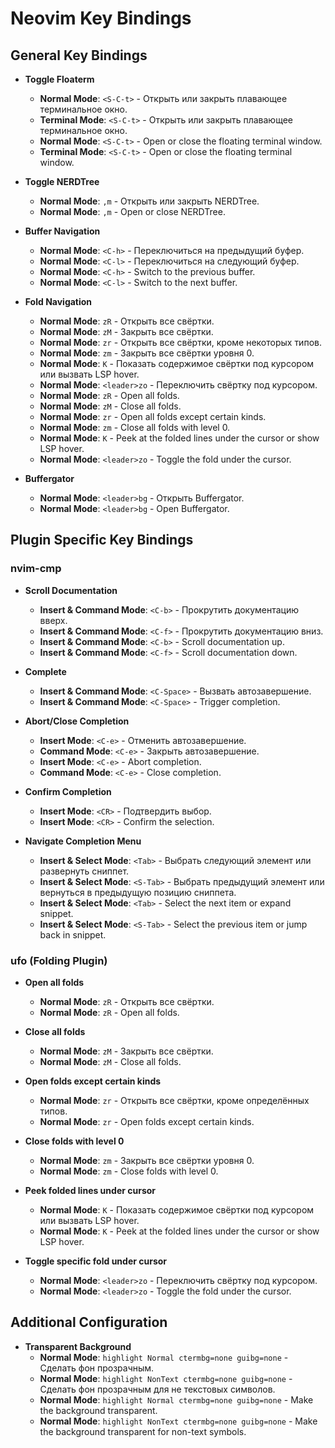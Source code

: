 # Neovim Key Bindings

## General Key Bindings

- **Toggle Floaterm**
  - **Normal Mode**: `<S-C-t>` - Открыть или закрыть плавающее терминальное окно.
  - **Terminal Mode**: `<S-C-t>` - Открыть или закрыть плавающее терминальное окно.
  - **Normal Mode**: `<S-C-t>` - Open or close the floating terminal window.
  - **Terminal Mode**: `<S-C-t>` - Open or close the floating terminal window.

- **Toggle NERDTree**
  - **Normal Mode**: `,m` - Открыть или закрыть NERDTree.
  - **Normal Mode**: `,m` - Open or close NERDTree.

- **Buffer Navigation**
  - **Normal Mode**: `<C-h>` - Переключиться на предыдущий буфер.
  - **Normal Mode**: `<C-l>` - Переключиться на следующий буфер.
  - **Normal Mode**: `<C-h>` - Switch to the previous buffer.
  - **Normal Mode**: `<C-l>` - Switch to the next buffer.

- **Fold Navigation**
  - **Normal Mode**: `zR` - Открыть все свёртки.
  - **Normal Mode**: `zM` - Закрыть все свёртки.
  - **Normal Mode**: `zr` - Открыть все свёртки, кроме некоторых типов.
  - **Normal Mode**: `zm` - Закрыть все свёртки уровня 0.
  - **Normal Mode**: `K` - Показать содержимое свёртки под курсором или вызвать LSP hover.
  - **Normal Mode**: `<leader>zo` - Переключить свёртку под курсором.
  - **Normal Mode**: `zR` - Open all folds.
  - **Normal Mode**: `zM` - Close all folds.
  - **Normal Mode**: `zr` - Open all folds except certain kinds.
  - **Normal Mode**: `zm` - Close all folds with level 0.
  - **Normal Mode**: `K` - Peek at the folded lines under the cursor or show LSP hover.
  - **Normal Mode**: `<leader>zo` - Toggle the fold under the cursor.

- **Buffergator**
  - **Normal Mode**: `<leader>bg` - Открыть Buffergator.
  - **Normal Mode**: `<leader>bg` - Open Buffergator.

## Plugin Specific Key Bindings

### nvim-cmp

- **Scroll Documentation**
  - **Insert & Command Mode**: `<C-b>` - Прокрутить документацию вверх.
  - **Insert & Command Mode**: `<C-f>` - Прокрутить документацию вниз.
  - **Insert & Command Mode**: `<C-b>` - Scroll documentation up.
  - **Insert & Command Mode**: `<C-f>` - Scroll documentation down.

- **Complete**
  - **Insert & Command Mode**: `<C-Space>` - Вызвать автозавершение.
  - **Insert & Command Mode**: `<C-Space>` - Trigger completion.

- **Abort/Close Completion**
  - **Insert Mode**: `<C-e>` - Отменить автозавершение.
  - **Command Mode**: `<C-e>` - Закрыть автозавершение.
  - **Insert Mode**: `<C-e>` - Abort completion.
  - **Command Mode**: `<C-e>` - Close completion.

- **Confirm Completion**
  - **Insert Mode**: `<CR>` - Подтвердить выбор.
  - **Insert Mode**: `<CR>` - Confirm the selection.

- **Navigate Completion Menu**
  - **Insert & Select Mode**: `<Tab>` - Выбрать следующий элемент или развернуть сниппет.
  - **Insert & Select Mode**: `<S-Tab>` - Выбрать предыдущий элемент или вернуться в предыдущую позицию сниппета.
  - **Insert & Select Mode**: `<Tab>` - Select the next item or expand snippet.
  - **Insert & Select Mode**: `<S-Tab>` - Select the previous item or jump back in snippet.

### ufo (Folding Plugin)

- **Open all folds**
  - **Normal Mode**: `zR` - Открыть все свёртки.
  - **Normal Mode**: `zR` - Open all folds.

- **Close all folds**
  - **Normal Mode**: `zM` - Закрыть все свёртки.
  - **Normal Mode**: `zM` - Close all folds.

- **Open folds except certain kinds**
  - **Normal Mode**: `zr` - Открыть все свёртки, кроме определённых типов.
  - **Normal Mode**: `zr` - Open folds except certain kinds.

- **Close folds with level 0**
  - **Normal Mode**: `zm` - Закрыть все свёртки уровня 0.
  - **Normal Mode**: `zm` - Close folds with level 0.

- **Peek folded lines under cursor**
  - **Normal Mode**: `K` - Показать содержимое свёртки под курсором или вызвать LSP hover.
  - **Normal Mode**: `K` - Peek at the folded lines under the cursor or show LSP hover.

- **Toggle specific fold under cursor**
  - **Normal Mode**: `<leader>zo` - Переключить свёртку под курсором.
  - **Normal Mode**: `<leader>zo` - Toggle the fold under the cursor.

## Additional Configuration

- **Transparent Background**
  - **Normal Mode**: `highlight Normal ctermbg=none guibg=none` - Сделать фон прозрачным.
  - **Normal Mode**: `highlight NonText ctermbg=none guibg=none` - Сделать фон прозрачным для не текстовых символов.
  - **Normal Mode**: `highlight Normal ctermbg=none guibg=none` - Make the background transparent.
  - **Normal Mode**: `highlight NonText ctermbg=none guibg=none` - Make the background transparent for non-text symbols.

